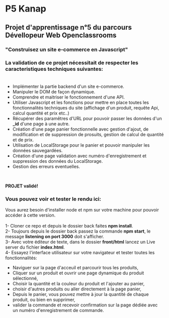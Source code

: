 # P5 Kanap

## Projet d'apprentissage n°5 du parcours Dévellopeur Web Openclassrooms
### "Construisez un site e-commerce en Javascript"

### La validation de ce projet nécessitait de respecter les caracteristiques techniques suivantes:<br><br>
* Implémenter la partie backend d'un site e-commerce.
* Manipuler le DOM de façon dynamique.
* Comprendre et maitriser le fonctionnement d'une API.
* Utiliser Javascript et les fonctions pour mettre en place toutes les fonctionnalités techniques du site (affichage d'un produit, requête Api, calcul quantité et prix etc..)
* Récupérer des paramêtres d'URL pour pouvoir passer les données d'un **_id** d'une page à une autre.
* Création d'une page panier fonctionnelle avec gestion d'ajout, de modification et de suppression de prosuits, gestion de calcul de quantité et de prix.
* Utilisation de LocalStorage pour le panier et pouvoir manipuler les données sauvegardées.
* Création d'une page validation avec numéro d'enregistrement et suppression des données du LocalStorage.
* Gestion des erreurs eventuelles.
<br>

**PROJET validé!**<br>

### Vous pouvez voir et tester le rendu ici:
Vous aurez besoin d'installer node et npm sur votre machine pour pouvoir accéder à cette version.<br><br>
1- Cloner ce repo et depuis le dossier back faites **npm install**.<br>
2- Toujours depuis le dossier back passez la commande **npm start**, le message **listening on port 3000** doit s'afficher.<br>
3- Avec votre éditeur de texte, dans le dossier **front/html**  lancez un Live server du fichier **index.html**.<br>
4- Essayez l'interface utilisateur sur votre navigateur et tester toutes les fonctionnalités:<br>

* Naviguer sur la page d'acceuil et parcourir tous les produits,
* Cliquer sur un produit et ouvrir une page dynamique du produit sélectionné,
* Choisir la quantité et la couleur du produit et l'ajouter au panier,
* choisir d'autres produits ou aller directement à la page panier,
* Depuis le panier, vous pouvez mettre à jour la quantité de chaque produit, ou bien en supprimer,
* valider la commande et recevoir confirmation sur la page dédiée avec un numéro d'enregistrement de commande. 
